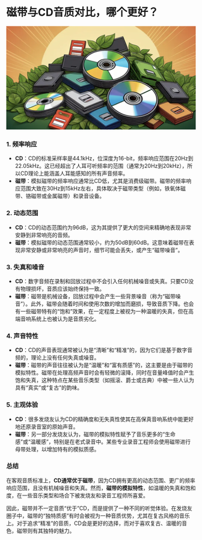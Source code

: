 # 磁带与CD音质对比，哪个更好？

![image-20240925104909730](./assets/image-20240925104909730.png)

### 1. **频率响应**

-   **CD**：CD的标准采样率是44.1kHz，位深度为16-bit，频率响应范围在20Hz到22.05kHz。这已经超出了人耳可听频率的范围（通常为20Hz到20kHz），所以CD理论上能涵盖人耳能感知的所有声音频率。
-   **磁带**：模拟磁带的频率响应通常比CD低，尤其是消费级磁带。磁带的频率响应范围大致在30Hz到15kHz左右，具体取决于磁带类型（例如，铁氧体磁带、铬磁带或金属磁带）和录音设备。

### 2. **动态范围**

-   **CD**：CD的动态范围约为96dB，这为其提供了更大的空间来精确地表现非常安静到非常响亮的音频。
-   **磁带**：模拟磁带的动态范围通常较小，约为50dB到60dB。这意味着磁带在表现非常安静或非常响亮的声音时，细节可能会丢失，或产生“磁带噪音”。

### 3. **失真和噪音**

-   **CD**：数字音频在录制和回放过程中不会引入任何机械噪音或失真。只要CD没有物理损坏，音质应该始终保持一致。
-   **磁带**：磁带是机械设备，回放过程中会产生一些背景噪音（称为“磁带噪音”）。此外，磁带会随着时间和使用次数的增加而磨损，导致音质下降。也会有一些磁带特有的“饱和”效果，在一定程度上被视为一种温暖的失真，但在高端音响系统上也被认为是音质劣化。

### 4. **声音特性**

-   **CD**：CD的声音表现通常被认为是“清晰”和“精准”的，因为它们是基于数字音频的，理论上没有任何失真或噪音。
-   **磁带**：磁带的声音往往被认为是“温暖”和“富有质感”的，这主要是由于磁带的模拟特性。磁带在处理高频声音时会有轻微的滚降，同时在音量峰值时会产生饱和失真，这种特点在某些音乐类型（如摇滚、爵士或古典）中被一些人认为具有“真实”或“复古”的韵味。

### 5. **主观体验**

-   **CD**：很多发烧友认为CD的精确度和无失真性使其在高保真音响系统中能更好地还原录音室的原始声音。
-   **磁带**：另一部分发烧友认为，磁带的模拟特性赋予了音乐更多的“生命感”或“温暖感”，特别是在老式录音中。某些专业录音工程师会使用磁带进行母带处理，以增加特有的模拟质感。

### 总结

在客观音质标准上，**CD通常优于磁带**，因为CD拥有更高的动态范围、更广的频率响应范围，且没有机械噪音和失真。然而，**磁带的模拟特性**，如温暖的失真和饱和度，在一些音乐类型和场合下被发烧友和录音工程师所喜爱。

因此，磁带并不一定音质“优于”CD，而是提供了一种不同的听觉体验。在发烧友圈子中，磁带的“独特质感”有时会被视为一种音质优势，尤其在复古风格的音乐上。对于追求“精准”的音质，CD会是更好的选择，而对于喜欢复古、温暖的音色，磁带则有其独特的魅力。
